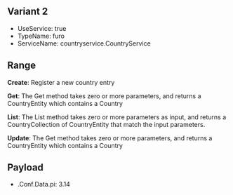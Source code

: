 ## Variant 2


- UseService: true
- TypeName: furo
- ServiceName: countryservice.CountryService

## Range

**Create**: Register a new country entry

**Get**: The Get method takes zero or more parameters, and returns a CountryEntity which contains a Country

**List**: The List method takes zero or more parameters as input, and returns a CountryCollection of CountryEntity that match the input parameters.

**Update**: The Get method takes zero or more parameters, and returns a CountryEntity which contains a Country




## Payload

- .Conf.Data.pi: 3.14
